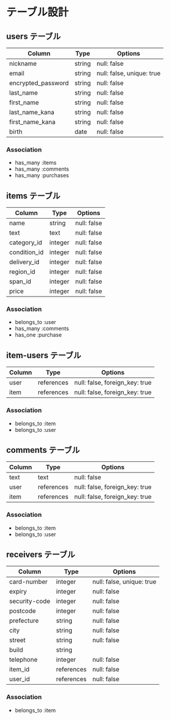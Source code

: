# テーブル設計

## users テーブル

| Column             | Type    | Options     |
| ------------------ | ------- | ----------- |
| nickname           | string  | null: false |
| email              | string  | null: false, unique: true |
| encrypted_password | string  | null: false |
| last_name          | string  | null: false |
| first_name         | string  | null: false |
| last_name_kana     | string  | null: false |
| first_name_kana    | string  | null: false |
| birth              | date    | null: false |


### Association

- has_many :items
- has_many :comments
- has_many :purchases

## items テーブル

| Column       | Type    | Options     |
| ------------ | ------- | ----------- |
| name         | string  | null: false |
| text         | text    | null: false |
| category_id  | integer | null: false |
| condition_id | integer | null: false |
| delivery_id  | integer | null: false |
| region_id    | integer | null: false |
| span_id      | integer | null: false |
| price        | integer | null: false |

### Association

- belongs_to :user
- has_many :comments
- has_one :purchase

## item-users テーブル

| Column | Type       | Options                        |
| ------ | ---------- | ------------------------------ |
| user   | references | null: false, foreign_key: true |
| item   | references | null: false, foreign_key: true |

### Association

- belongs_to :item
- belongs_to :user

## comments テーブル

| Column  | Type       | Options                        |
| ------- | ---------- | ------------------------------ |
| text    | text       | null: false                    |
| user    | references | null: false, foreign_key: true |
| item    | references | null: false, foreign_key: true |

### Association

- belongs_to :item
- belongs_to :user


## receivers テーブル

| Column        | Type       | Options     |
| ------------- | ---------- | ----------- |
| card-number   | integer    | null: false, unique: true |
| expiry        | integer    | null: false |
| security-code | integer    | null: false |
| postcode      | integer    | null: false |
| prefecture    | string     | null: false |
| city          | string     | null: false |
| street        | string     | null: false |
| build         | string     |             |
| telephone     | integer    | null: false |
| item_id       | references | null: false |
| user_id       | references | null: false |



### Association

- belongs_to :item
